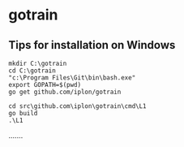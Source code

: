 # gotrain

## Tips for installation on Windows

```
mkdir C:\gotrain
cd C:\gotrain
"c:\Program Files\Git\bin\bash.exe"
export GOPATH=$(pwd)
go get github.com/iplon/gotrain

cd src\github.com\iplon\gotrain\cmd\L1
go build
.\L1
```
.......
